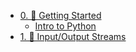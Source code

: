 <!-- markdownlint-disable first-line-heading -->

- [0. 🌱 Getting Started](0-Getting-Started/ "🌱 Getting Started")
  - [Intro to Python](./0-Getting-Started/Python.md) 
- [1. 🌊 Input/Output Streams](1-Input-Output-Streams/ "🌊 Input/Output Streams")

